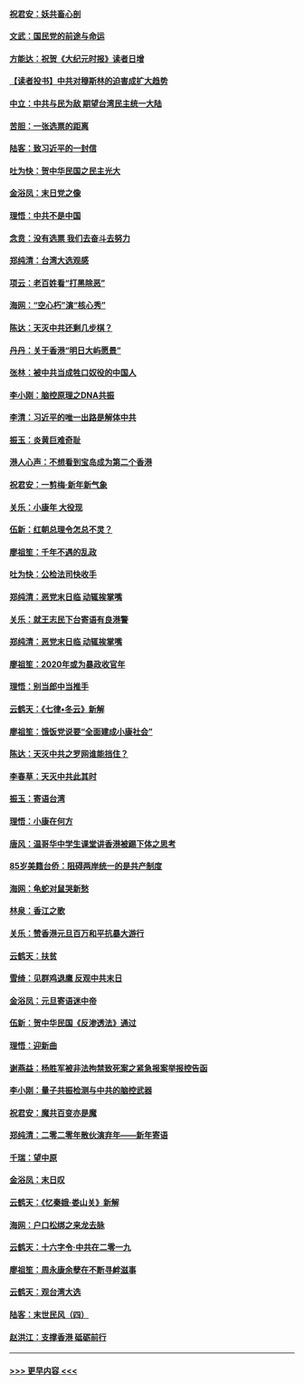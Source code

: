 #### [祝君安：妖共畜心剖](../pages/nsc993/n11794273.md?t=01160822) 
#### [文武：国民党的前途与命运](../pages/nsc993/n11794198.md?t=01160822) 
#### [方能达：祝贺《大纪元时报》读者日增](../pages/nsc993/n11793807.md?t=01160822) 
#### [【读者投书】中共对穆斯林的迫害成扩大趋势](../pages/nsc993/n11791371.md?t=01160822) 
#### [中立：中共与民为敌 期望台湾民主统一大陆](../pages/nsc993/n11790392.md?t=01160822) 
#### [苦胆：一张选票的距离](../pages/nsc993/n11788914.md?t=01160822) 
#### [陆客：致习近平的一封信](../pages/nsc993/n11788867.md?t=01160822) 
#### [吐为快：贺中华民国之民主光大](../pages/nsc993/n11788618.md?t=01160822) 
#### [金浴凤：末日党之像](../pages/nsc993/n11787475.md?t=01160822) 
#### [理悟：中共不是中国](../pages/nsc993/n11787463.md?t=01160822) 
#### [念贲：没有选票  我们去奋斗去努力](../pages/nsc993/n11787398.md?t=01160822) 
#### [郑纯清：台湾大选观感](../pages/nsc993/n11786210.md?t=01160822) 
#### [项云：老百姓看“打黑除恶”](../pages/nsc993/n11785398.md?t=01160822) 
#### [海网：“空心朽”演“核心秀”](../pages/nsc993/n11783874.md?t=01160822) 
#### [陈达：天灭中共还剩几步棋？](../pages/nsc993/n11783719.md?t=01160822) 
#### [丹丹：关于香港“明日大屿愿景”](../pages/nsc993/n11783273.md?t=01160822) 
#### [张林：被中共当成牲口奴役的中国人](../pages/nsc993/n11782397.md?t=01160822) 
#### [李小刚：脑控原理之DNA共振](../pages/nsc993/n11780962.md?t=01160822) 
#### [李清：习近平的唯一出路是解体中共](../pages/nsc993/n11780866.md?t=01160822) 
#### [振玉：炎黄巨难奇耻](../pages/nsc993/n11779632.md?t=01160822) 
#### [港人心声：不想看到宝岛成为第二个香港](../pages/nsc993/n11778817.md?t=01160822) 
#### [祝君安：一剪梅‧新年新气象](../pages/nsc993/n11776340.md?t=01160822) 
#### [关乐：小康年 大役现](../pages/nsc993/n11774213.md?t=01160822) 
#### [伍新：红朝总理令怎总不灵？](../pages/nsc993/n11770813.md?t=01160822) 
#### [廖祖笙：千年不遇的乱政](../pages/nsc993/n11770373.md?t=01160822) 
#### [吐为快：公检法司快收手](../pages/nsc993/n11770359.md?t=01160822) 
#### [郑纯清：恶党末日临 动辄挨掌嘴](../pages/nsc993/n11769912.md?t=01160822) 
#### [关乐：就王志民下台寄语有良港警](../pages/nsc993/n11769903.md?t=01160822) 
#### [郑纯清：恶党末日临 动辄挨掌嘴](../pages/nsc993/n11769356.md?t=01160822) 
#### [廖祖笙：2020年或为暴政收官年](../pages/nsc993/n11768216.md?t=01160822) 
#### [理悟：别当郎中当推手](../pages/nsc993/n11768243.md?t=01160822) 
#### [云鹤天：《七律▪冬云》新解](../pages/nsc993/n11768204.md?t=01160822) 
#### [廖祖笙：饿饭党说要“全面建成小康社会”](../pages/nsc993/n11767482.md?t=01160822) 
#### [陈达：天灭中共之罗网谁能挡住？](../pages/nsc993/n11767465.md?t=01160822) 
#### [李春草：天灭中共此其时](../pages/nsc993/n11767452.md?t=01160822) 
#### [振玉：寄语台湾](../pages/nsc993/n11767432.md?t=01160822) 
#### [理悟：小康在何方](../pages/nsc993/n11767394.md?t=01160822) 
#### [唐风：温哥华中学生课堂讲香港被踢下体之思考](../pages/nsc993/n11766848.md?t=01160822) 
#### [85岁美籍台侨：阻碍两岸统一的是共产制度](../pages/nsc993/n11765043.md?t=01160822) 
#### [海网：龟蛇对鼠哭新愁](../pages/nsc993/n11764895.md?t=01160822) 
#### [林泉：香江之歌](../pages/nsc993/n11764415.md?t=01160822) 
#### [关乐：赞香港元旦百万和平抗暴大游行](../pages/nsc993/n11764382.md?t=01160822) 
#### [云鹤天：扶贫](../pages/nsc993/n11764245.md?t=01160822) 
#### [雪绮：见群鸡退鹰  反观中共末日](../pages/nsc993/n11762112.md?t=01160822) 
#### [金浴凤：元旦寄语迷中帝](../pages/nsc993/n11761788.md?t=01160822) 
#### [伍新：贺中华民国《反渗透法》通过](../pages/nsc993/n11761994.md?t=01160822) 
#### [理悟：迎新曲](../pages/nsc993/n11761152.md?t=01160822) 
#### [谢燕益：杨胜军被非法拘禁致死案之紧急报案举报控告函](../pages/nsc993/n11756134.md?t=01160822) 
#### [李小刚：量子共振检测与中共的脑控武器](../pages/nsc993/n11754518.md?t=01160822) 
#### [祝君安：魔共百变亦是魔](../pages/nsc993/n11754469.md?t=01160822) 
#### [郑纯清：二零二零年散伙演弃年——新年寄语](../pages/nsc993/n11754195.md?t=01160822) 
#### [千瑞：望中原](../pages/nsc993/n11754159.md?t=01160822) 
#### [金浴凤：末日叹](../pages/nsc993/n11752359.md?t=01160822) 
#### [云鹤天：《忆秦娥‧娄山关》新解](../pages/nsc993/n11752348.md?t=01160822) 
#### [海网：户口松绑之来龙去脉](../pages/nsc993/n11752328.md?t=01160822) 
#### [云鹤天：十六字令‧中共在二零一九](../pages/nsc993/n11752305.md?t=01160822) 
#### [廖祖笙：周永康余孽在不断寻衅滋事](../pages/nsc993/n11751013.md?t=01160822) 
#### [云鹤天：观台湾大选](../pages/nsc993/n11751007.md?t=01160822) 
#### [陆客：末世民风（四）](../pages/nsc993/n11749203.md?t=01160822) 
#### [赵洪江：支撑香港 砥砺前行](../pages/nsc993/n11748482.md?t=01160822) 

----
#### [ >>> 更早内容 <<< ](../indexes/nsc993-earlier.md)

